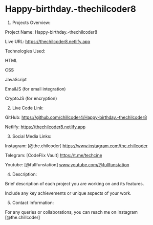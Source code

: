 # Happy-birthday.-thechilcoder8

1. Projects Overview:

Project Name: Happy-birthday.-thechilcoder8

Live URL: https://thechilcoder8.netlify.app

Technologies Used:

HTML

CSS

JavaScript

EmailJS (for email integration)

CryptoJS (for encryption)

2. Live Code Link:
   
GitHub: https://github.com/chillcoder4/Happy-birthday.-thechilcoder8

Netlify: https://thechilcoder8.netlify.app

3. Social Media Links:

Instagram: [@the.chilcoder] https://www.instagram.com/the.chillcoder

Telegram: [CodeFlix Vault] https://t.me/techcine

Youtube: [@fullfunstation] www.youtube.com/@fullfunstation

4. Description:

Brief description of each project you are working on and its features.

Include any key achievements or unique aspects of your work.

5. Contact Information:

For any queries or collaborations, you can reach me on Instagram [@the.chillcoder]

